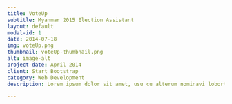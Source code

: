 ```yaml
---
title: VoteUp
subtitle: Myanmar 2015 Election Assistant
layout: default
modal-id: 1
date: 2014-07-18
img: voteUp.png
thumbnail: voteUp-thumbnail.png
alt: image-alt
project-date: April 2014
client: Start Bootstrap
category: Web Development
description: Lorem ipsum dolor sit amet, usu cu alterum nominavi lobortis. At duo novum diceret. Tantas apeirian vix et, usu sanctus postulant inciderint ut, populo diceret necessitatibus in vim. Cu eum dicam feugiat noluisse.

---
```

